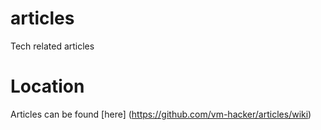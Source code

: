 # articles
Tech related articles

# Location
Articles can be found [here] (https://github.com/vm-hacker/articles/wiki)
